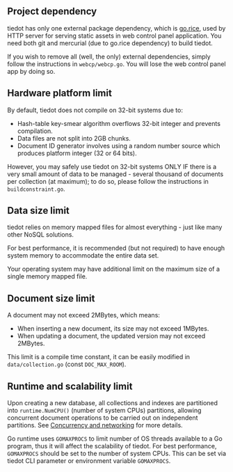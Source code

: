 ## Project dependency

tiedot has only one external package dependency, which is [go.rice], used by HTTP server for serving static assets in web control panel application. You need both git and mercurial (due to go.rice dependency) to build tiedot.

If you wish to remove all (well, the only) external dependencies, simply follow the instructions in `webcp/webcp.go`. You will lose the web control panel app by doing so.

## Hardware platform limit

By default, tiedot does not compile on 32-bit systems due to:

- Hash-table key-smear algorithm overflows 32-bit integer and prevents compilation.
- Data files are not split into 2GB chunks.
- Document ID generator involves using a random number source which produces platform integer (32 or 64 bits).

However, you may safely use tiedot on 32-bit systems ONLY IF there is a very small amount of data to be managed - several thousand of documents per collection (at maximum); to do so, please follow the instructions in `buildconstraint.go`.

## Data size limit

tiedot relies on memory mapped files for almost everything - just like many other NoSQL solutions.

For best performance, it is recommended (but not required) to have enough system memory to accommodate the entire data set.

Your operating system may have additional limit on the maximum size of a single memory mapped file.

## Document size limit

A document may not exceed 2MBytes, which means:

- When inserting a new document, its size may not exceed 1MBytes.
- When updating a document, the updated version may not exceed 2MBytes.

This limit is a compile time constant, it can be easily modified in `data/collection.go` (const `DOC_MAX_ROOM`).

## Runtime and scalability limit

Upon creating a new database, all collections and indexes are partitioned into `runtime.NumCPU()` (number of system CPUs) partitions, allowing concurrent document operations to be carried out on independent partitions. See [Concurrency and networking] for more details.

Go runtime uses `GOMAXPROCS` to limit number of OS threads available to a Go program, thus it will affect the scalability of tiedot. For best performance, `GOMAXPROCS` should be set to the number of system CPUs. This can be set via tiedot CLI parameter or environment variable `GOMAXPROCS`.

[go.rice]: https://github.com/GeertJohan/go.rice
[Concurrency and networking]: https://github.com/davidmcclelland/tiedot/wiki/Concurrency-and-networking